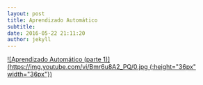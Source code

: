 ```yaml
---
layout: post
title: Aprendizado Automático
subtitle: 
date: 2016-05-22 21:11:20
author: jekyll
---
```


[![Aprendizado Automático (parte 1)](https://img.youtube.com/vi/Bmr6u8A2_PQ/0.jpg {:height="36px" width="36px"})](https://www.youtube.com/watch?v=Bmr6u8A2_PQ "Aprendizado Automático (parte 1) - Clique para assistir!")
